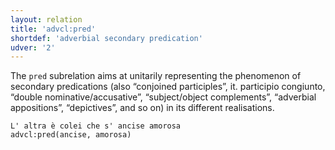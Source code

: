 ```yaml
---
layout: relation
title: 'advcl:pred'
shortdef: 'adverbial secondary predication'
udver: '2'
---
```


The <code>pred</code> subrelation aims at unitarily representing the phenomenon of secondary predications (also “conjoined participles”, it. participio congiunto, “double nominative/accusative”, “subject/object complements”, “adverbial appositions”, “depictives”, and so on) in its different realisations.


~~~ sdparse
L' altra è colei che s' ancise amorosa 
advcl:pred(ancise, amorosa)
~~~
<!-- Interlanguage links updated Po 6. listopadu 2023, 21:42:19 CET -->
